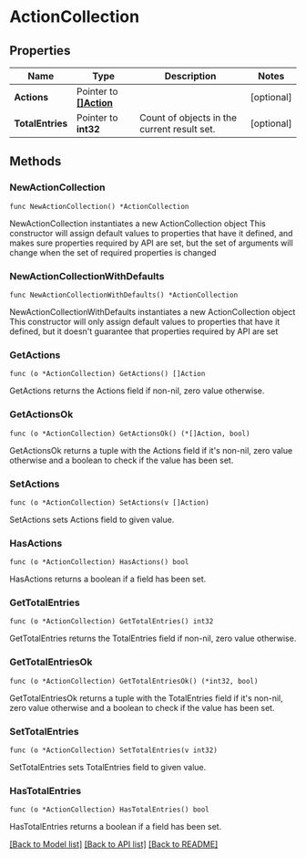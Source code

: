# ActionCollection

## Properties

Name | Type | Description | Notes
------------ | ------------- | ------------- | -------------
**Actions** | Pointer to [**[]Action**](Action.md) |  | [optional] 
**TotalEntries** | Pointer to **int32** | Count of objects in the current result set. | [optional] 

## Methods

### NewActionCollection

`func NewActionCollection() *ActionCollection`

NewActionCollection instantiates a new ActionCollection object
This constructor will assign default values to properties that have it defined,
and makes sure properties required by API are set, but the set of arguments
will change when the set of required properties is changed

### NewActionCollectionWithDefaults

`func NewActionCollectionWithDefaults() *ActionCollection`

NewActionCollectionWithDefaults instantiates a new ActionCollection object
This constructor will only assign default values to properties that have it defined,
but it doesn't guarantee that properties required by API are set

### GetActions

`func (o *ActionCollection) GetActions() []Action`

GetActions returns the Actions field if non-nil, zero value otherwise.

### GetActionsOk

`func (o *ActionCollection) GetActionsOk() (*[]Action, bool)`

GetActionsOk returns a tuple with the Actions field if it's non-nil, zero value otherwise
and a boolean to check if the value has been set.

### SetActions

`func (o *ActionCollection) SetActions(v []Action)`

SetActions sets Actions field to given value.

### HasActions

`func (o *ActionCollection) HasActions() bool`

HasActions returns a boolean if a field has been set.

### GetTotalEntries

`func (o *ActionCollection) GetTotalEntries() int32`

GetTotalEntries returns the TotalEntries field if non-nil, zero value otherwise.

### GetTotalEntriesOk

`func (o *ActionCollection) GetTotalEntriesOk() (*int32, bool)`

GetTotalEntriesOk returns a tuple with the TotalEntries field if it's non-nil, zero value otherwise
and a boolean to check if the value has been set.

### SetTotalEntries

`func (o *ActionCollection) SetTotalEntries(v int32)`

SetTotalEntries sets TotalEntries field to given value.

### HasTotalEntries

`func (o *ActionCollection) HasTotalEntries() bool`

HasTotalEntries returns a boolean if a field has been set.


[[Back to Model list]](../README.md#documentation-for-models) [[Back to API list]](../README.md#documentation-for-api-endpoints) [[Back to README]](../README.md)


